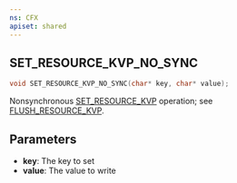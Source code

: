 ```yaml
---
ns: CFX
apiset: shared
---
```

## SET_RESOURCE_KVP_NO_SYNC

```c
void SET_RESOURCE_KVP_NO_SYNC(char* key, char* value);
```

Nonsynchronous [SET_RESOURCE_KVP](#_0x21C7A35B) operation; see [FLUSH_RESOURCE_KVP](#_0x5240DA5A).

## Parameters
* **key**: The key to set
* **value**: The value to write
